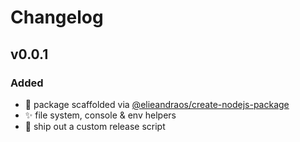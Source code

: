 # Changelog

## v0.0.1
### Added
- :tada: package scaffolded via [@elieandraos/create-nodejs-package](https://github.com/elieandraos/create-nodejs-package)
- :sparkles: file system, console & env helpers
- :rocket: ship out a custom release script